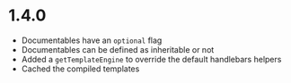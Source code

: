 

# 1.4.0

* Documentables have an `optional` flag
* Documentables can be defined as inheritable or not
* Added a `getTemplateEngine` to override the default handlebars helpers
* Cached the compiled templates




